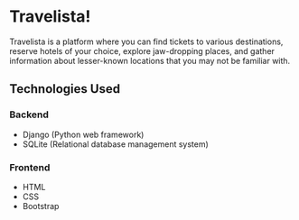 # Travelista!
Travelista is a platform where you can find tickets to various destinations, reserve hotels of your choice, explore jaw-dropping places, and gather information about lesser-known locations that you may not be familiar with.
## Technologies Used

### Backend
- Django (Python web framework)
- SQLite (Relational database management system)

### Frontend
- HTML
- CSS
- Bootstrap
